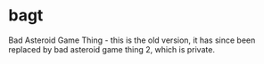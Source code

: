 # bagt

Bad Asteroid Game Thing - this is the old version, it has since been replaced by bad asteroid game thing 2, which is private.
